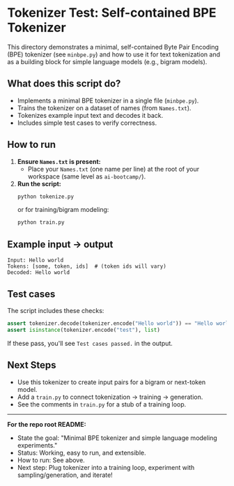 # Tokenizer Test: Self-contained BPE Tokenizer

This directory demonstrates a minimal, self-contained Byte Pair Encoding (BPE) tokenizer (see `minbpe.py`) and how to use it for text tokenization and as a building block for simple language models (e.g., bigram models).

## What does this script do?
- Implements a minimal BPE tokenizer in a single file (`minbpe.py`).
- Trains the tokenizer on a dataset of names (from `Names.txt`).
- Tokenizes example input text and decodes it back.
- Includes simple test cases to verify correctness.

## How to run
1. **Ensure `Names.txt` is present:**
   - Place your `Names.txt` (one name per line) at the root of your workspace (same level as `ai-bootcamp/`).
2. **Run the script:**
   ```bash
   python tokenize.py
   ```
   or for training/bigram modeling:
   ```bash
   python train.py
   ```

## Example input → output
```
Input: Hello world
Tokens: [some, token, ids]  # (token ids will vary)
Decoded: Hello world
```

## Test cases
The script includes these checks:
```python
assert tokenizer.decode(tokenizer.encode("Hello world")) == "Hello world"
assert isinstance(tokenizer.encode("test"), list)
```
If these pass, you'll see `Test cases passed.` in the output.

## Next Steps
- Use this tokenizer to create input pairs for a bigram or next-token model.
- Add a `train.py` to connect tokenization → training → generation.
- See the comments in `train.py` for a stub of a training loop.

---
**For the repo root README:**
- State the goal: "Minimal BPE tokenizer and simple language modeling experiments."
- Status: Working, easy to run, and extensible.
- How to run: See above.
- Next step: Plug tokenizer into a training loop, experiment with sampling/generation, and iterate! 